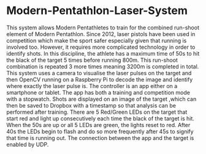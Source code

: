 # Modern-Pentathlon-Laser-System

This system allows Modern Pentathletes to train for the combined run-shoot element of Modern Pentathlon. Since 2012, laser pistols have been used in competition which make the sport safer especially given that running is involved too. However, it requires more complicated technology in order to identify shots. In this discipline, the athlete has a maximum time of 50s to hit the black of the target 5 times before running 800m. This run-shoot combination is repeated 3 more times meaning 3200m is completed in total. This system uses a camera to visualise the laser pulses on the target and then OpenCV running on a Raspberry Pi to decode the image and identify where exactly the laser pulse is. The controller is an app either on a smartphone or tablet. The app has both a training and competition mode with a stopwatch. Shots are displayed on an image of the target ,which can then be saved to Dropbox with a timestamp so that analysis can be performed after training. There are 5 Red/Green LEDs on the target that start red and light up consecutively each time the black of the target is hit. When the 50s are up or all 5 LEDs are green, the lights reset to red. After 40s the LEDs begin to flash and do so more frequently after 45s to signify that time is running out. The connection between the app and the target is enabled by UDP.
